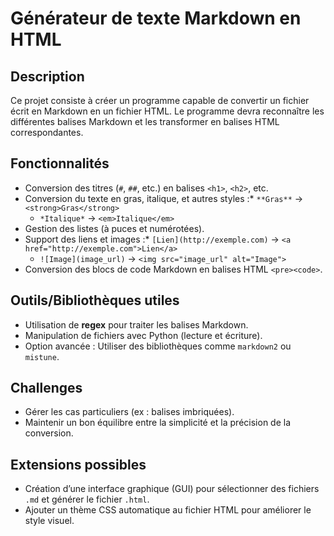 # Générateur de texte Markdown en HTML

## Description

Ce projet consiste à créer un programme capable de convertir un fichier écrit en Markdown en un fichier HTML. Le programme devra reconnaître les différentes balises Markdown et les transformer en balises HTML correspondantes.

## Fonctionnalités

* Conversion des titres (`#`, `##`, etc.) en balises `<h1>`, `<h2>`, etc.
* Conversion du texte en gras, italique, et autres styles :* `**Gras**` → `<strong>Gras</strong>`
  * `*Italique*` → `<em>Italique</em>`
* Gestion des listes (à puces et numérotées).
* Support des liens et images :* `[Lien](http://exemple.com)` → `<a href="http://exemple.com">Lien</a>`
  * `![Image](image_url)` → `<img src="image_url" alt="Image">`
* Conversion des blocs de code Markdown en balises HTML `<pre><code>`.

## Outils/Bibliothèques utiles

* Utilisation de **regex** pour traiter les balises Markdown.
* Manipulation de fichiers avec Python (lecture et écriture).
* Option avancée : Utiliser des bibliothèques comme `markdown2` ou `mistune`.

## Challenges

* Gérer les cas particuliers (ex : balises imbriquées).
* Maintenir un bon équilibre entre la simplicité et la précision de la conversion.

## Extensions possibles

* Création d’une interface graphique (GUI) pour sélectionner des fichiers `.md` et générer le fichier `.html`.
* Ajouter un thème CSS automatique au fichier HTML pour améliorer le style visuel.
